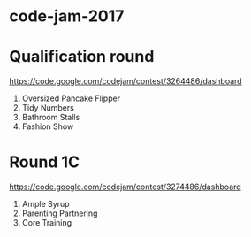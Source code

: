 # code-jam-2017

# Qualification round

https://code.google.com/codejam/contest/3264486/dashboard

1. Oversized Pancake Flipper
2. Tidy Numbers
3. Bathroom Stalls
4. Fashion Show

# Round 1C

https://code.google.com/codejam/contest/3274486/dashboard

1. Ample Syrup
2. Parenting Partnering
3. Core Training
